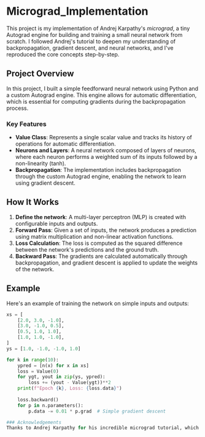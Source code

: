 # Micrograd_Implementation

This project is my implementation of Andrej Karpathy's *micrograd*, a tiny Autograd engine for building and training a small neural network from scratch. I followed Andrej's tutorial to deepen my understanding of backpropagation, gradient descent, and neural networks, and I've reproduced the core concepts step-by-step.

## Project Overview

In this project, I built a simple feedforward neural network using Python and a custom Autograd engine. This engine allows for automatic differentiation, which is essential for computing gradients during the backpropagation process.

### Key Features

- **Value Class**: Represents a single scalar value and tracks its history of operations for automatic differentiation.
- **Neurons and Layers**: A neural network composed of layers of neurons, where each neuron performs a weighted sum of its inputs followed by a non-linearity (tanh).
- **Backpropagation**: The implementation includes backpropagation through the custom Autograd engine, enabling the network to learn using gradient descent.

## How It Works

1. **Define the network**: A multi-layer perceptron (MLP) is created with configurable inputs and outputs.
2. **Forward Pass**: Given a set of inputs, the network produces a prediction using matrix multiplication and non-linear activation functions.
3. **Loss Calculation**: The loss is computed as the squared difference between the network's predictions and the ground truth.
4. **Backward Pass**: The gradients are calculated automatically through backpropagation, and gradient descent is applied to update the weights of the network.

## Example

Here's an example of training the network on simple inputs and outputs:

```python
xs = [
    [2.0, 3.0, -1.0],
    [3.0, -1.0, 0.5],
    [0.5, 1.0, 1.0],
    [1.0, 1.0, -1.0],
]
ys = [1.0, -1.0, -1.0, 1.0]

for k in range(10):
    ypred = [n(x) for x in xs]
    loss = Value(0)
    for ygt, yout in zip(ys, ypred):
        loss += (yout - Value(ygt))**2
    print(f"Epoch {k}, Loss: {loss.data}")
    
    loss.backward()
    for p in n.parameters():
        p.data -= 0.01 * p.grad  # Simple gradient descent

### Acknowledgements
Thanks to Andrej Karpathy for his incredible micrograd tutorial, which served as the foundation for this project. 

